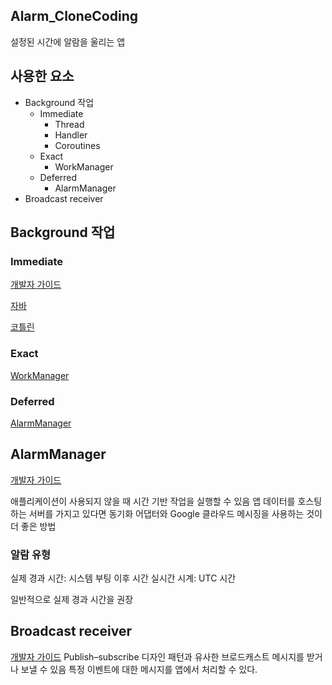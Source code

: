 ## Alarm_CloneCoding
설정된 시간에 알람을 울리는 앱

## 사용한 요소
- Background 작업
  - Immediate
    - Thread
    - Handler
    - Coroutines
  - Exact
    - WorkManager
  - Deferred
    - AlarmManager
- Broadcast receiver

## Background 작업
### Immediate
[개발자 가이드](https://developer.android.com/guide/background?hl=ko#recommended-immediate)

[자바](https://developer.android.com/guide/background/threading?hl=ko)

[코틀린](https://developer.android.com/kotlin/coroutines?hl=ko)

### Exact
[WorkManager](https://developer.android.com/topic/libraries/architecture/workmanager?hl=ko)

### Deferred
[AlarmManager](https://developer.android.com/training/scheduling/alarms?hl=ko)

## AlarmManager
[개발자 가이드](https://developer.android.com/training/scheduling/alarms?hl=ko)

애플리케이션이 사용되지 않을 때 시간 기반 작업을 실행할 수 있음
앱 데이터를 호스팅하는 서버를 가지고 있다면 동기화 어댑터와 Google 클라우드 메시징을 사용하는 것이 더 좋은 방법

### 알람 유형
실제 경과 시간: 시스템 부팅 이후 시간
실시간 시계: UTC 시간

일반적으로 실제 경과 시간을 권장

## Broadcast receiver
[개발자 가이드](https://developer.android.com/guide/components/broadcasts?hl=ko)
Publish–subscribe 디자인 패턴과 유사한 브로드캐스트 메시지를 받거나 보낼 수 있음
특정 이벤트에 대한 메시지를 앱에서 처리할 수 있다.
